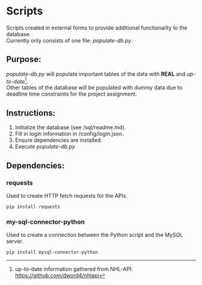 # Scripts
Scripts created in external forms to provide additional functionality to the database.    
Currently only consists of one file: *populate-db.py*.  
## **Purpose**:
*populate-db.py* will populate important tables of the data with **REAL** and *up-to-date*[^1].  
Other tables of the database will be populated with dummy data due to deadline time constraints for the project assignment.  
## **Instructions**:
1. Initialize the database (see /sql/readme.md).
2. Fill in login information in /config/login.json.
3. Ensure dependencies are installed.
4. Execute *populate-db.py*
## **Dependencies**:
### requests
Used to create HTTP fetch requests for the APIs.  
```
pip install requests
```
### my-sql-connector-python
Used to create a connection between the Python script and the MySQL server.  
```
pip install mysql-connector-python
```
[^1]: up-to-date information gathered from NHL-API: https://github.com/dword4/nhlapi

